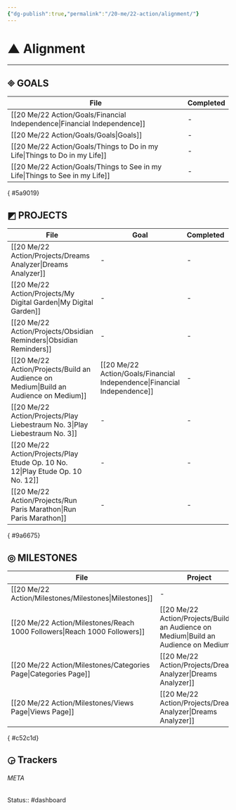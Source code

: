 ```yaml
---
{"dg-publish":true,"permalink":"/20-me/22-action/alignment/"}
---
```


# ▲ Alignment
---

## 🞜 GOALS
| File                                                                            | Completed |
| ------------------------------------------------------------------------------- | --------- |
| [[20 Me/22 Action/Goals/Financial Independence\|Financial Independence]]     | \-        |
| [[20 Me/22 Action/Goals/Goals\|Goals]]                                       | \-        |
| [[20 Me/22 Action/Goals/Things to Do in my Life\|Things to Do in my Life]]   | \-        |
| [[20 Me/22 Action/Goals/Things to See in my Life\|Things to See in my Life]] | \-        |

{ #5a9019}


## ◩ PROJECTS
| File                                                                                     | Goal                                                                        | Completed | Deadline          |
| ---------------------------------------------------------------------------------------- | --------------------------------------------------------------------------- | --------- | ----------------- |
| [[20 Me/22 Action/Projects/Dreams Analyzer\|Dreams Analyzer]]                         | \-                                                                          | \-        | \-                |
| [[20 Me/22 Action/Projects/My Digital Garden\|My Digital Garden]]                     | \-                                                                          | \-        | \-                |
| [[20 Me/22 Action/Projects/Obsidian Reminders\|Obsidian Reminders]]                   | \-                                                                          | \-        | \-                |
| [[20 Me/22 Action/Projects/Build an Audience on Medium\|Build an Audience on Medium]] | [[20 Me/22 Action/Goals/Financial Independence\|Financial Independence]] | \-        | \-                |
| [[20 Me/22 Action/Projects/Play Liebestraum No. 3\|Play Liebestraum No. 3]]           | \-                                                                          | \-        | February 01, 2023 |
| [[20 Me/22 Action/Projects/Play Etude Op. 10 No. 12\|Play Etude Op. 10 No. 12]]       | \-                                                                          | \-        | April 01, 2023    |
| [[20 Me/22 Action/Projects/Run Paris Marathon\|Run Paris Marathon]]                   | \-                                                                          | \-        | April 01, 2023    |

{ #9a6675}


## ◎ MILESTONES
| File                                                                         | Project                                                                                  | Completed | Deadline |
| ---------------------------------------------------------------------------- | ---------------------------------------------------------------------------------------- | --------- | -------- |
| [[20 Me/22 Action/Milestones/Milestones\|Milestones]]                     | \-                                                                                       | \-        | \-       |
| [[20 Me/22 Action/Milestones/Reach 1000 Followers\|Reach 1000 Followers]] | [[20 Me/22 Action/Projects/Build an Audience on Medium\|Build an Audience on Medium]] | \-        | \-       |
| [[20 Me/22 Action/Milestones/Categories Page\|Categories Page]]           | [[20 Me/22 Action/Projects/Dreams Analyzer\|Dreams Analyzer]]                         | \-        | \-       |
| [[20 Me/22 Action/Milestones/Views Page\|Views Page]]                     | [[20 Me/22 Action/Projects/Dreams Analyzer\|Dreams Analyzer]]                         | \-        | \-       |

{ #c52c1d}


## ◶ Trackers





###### META
Status:: #dashboard 
